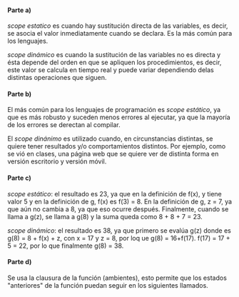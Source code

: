 #### Parte a)

_scope estatico_ es cuando hay sustitución directa de las variables, es decir, se asocia el valor inmediatamente cuando se declara. Es la más común para los lenguajes.

_scope dinámico_ es cuando la sustitución de las variables no es directa y ésta depende del orden en que se apliquen los procedimientos, es decir, este valor se calcula en tiempo real y puede variar dependiendo delas distintas operaciones que siguen.

#### Parte b)

El más común para los lenguajes de programación es _scope estático_, ya que es más robusto y suceden menos errores al ejecutar, ya que la mayoría de los errores se derectan al compilar.

El _scope dinánimo_ es utilizado cuando, en circunstancias distintas, se quiere tener resultados y/o comportamientos distintos. Por ejemplo, como se vió en clases, una página web que se quiere ver de distinta forma en versión escritorio y versión móvil.


#### Parte c)

_scope estático_: el resultado es 23, ya que en la definición de f(x), y tiene valor 5 y en la definición de g, f(x) es f(3) = 8. En la definición de g, z = 7, ya que aún no cambia a 8, ya que eso ocurre después. Finalmente, cuando se llama a g(z), se llama a g(8) y la suma queda como 8 + 8 + 7 = 23.

_scope dinámico_: el resultado es 38, ya que primero se evalúa g(z) donde es g(8) = 8 + f(x) + z, con x = 17 y z = 8, por loq ue g(8) = 16+f(17). f(17) = 17 + 5 = 22, por lo que finalmente g(8) = 38.


#### Parte d)

Se usa la clausura de la función (ambientes), esto permite que los estados "anteriores" de la función puedan seguir en los siguientes llamados.
